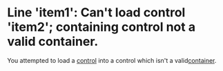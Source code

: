 
# Line 'item1': Can't load control 'item2'; containing control not a valid container.

You attempted to load a [control](b8bdf64f-5920-1ae9-16d0-b26d09524a30.md) into a control which isn't a valid[container](b8bdf64f-5920-1ae9-16d0-b26d09524a30.md).

